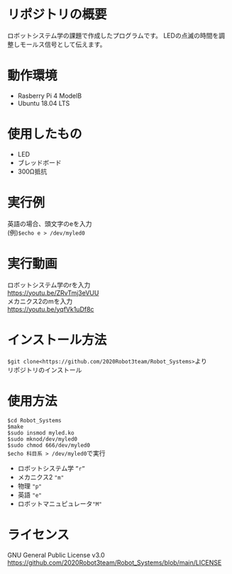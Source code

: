 # リポジトリの概要
ロボットシステム学の課題で作成したプログラムです。
LEDの点滅の時間を調整しモールス信号として伝えます。
# 動作環境
- Rasberry Pi 4 ModelB
- Ubuntu 18.04 LTS
# 使用したもの
- LED
- ブレッドボード
- 300Ω抵抗
# 実行例
英語の場合、頭文字のeを入力　<br>
(例)`$echo e > /dev/myled0`
# 実行動画
ロボットシステム学のrを入力　<br>
<https://youtu.be/ZRvTmj3eVUU><br>
メカニクス2のmを入力　<br>
<https://youtu.be/yqfVk1uDf8c>
# インストール方法
`$git clone<https://github.com/2020Robot3team/Robot_Systems>`より <br>
リポジトリのインストール
# 使用方法
`$cd Robot_Systems` <br>
`$make` <br>
`$sudo insmod myled.ko` <br>
`$sudo mknod/dev/myled0` <br>
`$sudo chmod 666/dev/myled0` <br>
`$echo 科目系 > /dev/myled0`で実行 <br>
- ロボットシステム学 `”r”`
- メカニクス2 `"m"`
- 物理 `"p"`
- 英語 `"e"`
- ロボットマニュピュレータ`"M"`
# ライセンス
GNU General Public License v3.0
<https://github.com/2020Robot3team/Robot_Systems/blob/main/LICENSE>
